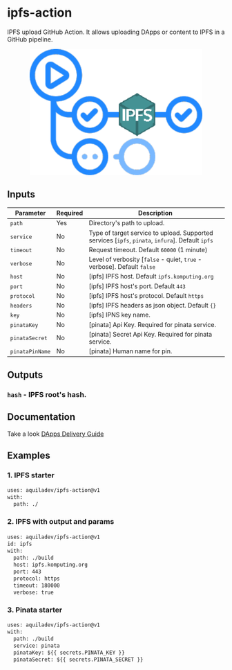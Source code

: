 # ipfs-action
IPFS upload GitHub Action. It allows uploading DApps or content to IPFS in a GitHub pipeline.

<p align="center">
  <img width="400" src="assets/ipfs-action.png" alt="ipfs action">
</p>

## Inputs
Parameter       |Required |Description
---             |---      |---
`path`          |Yes      |Directory's path to upload.
`service`       |No       |Type of target service to upload. Supported services [`ipfs`, `pinata`, `infura`]. Default `ipfs`
`timeout`       |No       |Request timeout. Default `60000` (1 minute)
`verbose`       |No       |Level of verbosity [`false` - quiet, `true` - verbose]. Default `false`
`host`          |No       |[ipfs] IPFS host. Default `ipfs.komputing.org`
`port`          |No       |[ipfs] IPFS host's port. Default `443`
`protocol`      |No       |[ipfs] IPFS host's protocol. Default `https`
`headers`       |No       |[ipfs] IPFS headers as json object. Default `{}`
`key`           |No       |[ipfs] IPNS key name.
`pinataKey`     |No       |[pinata] Api Key. Required for pinata service.
`pinataSecret`  |No       |[pinata] Secret Api Key. Required for pinata service.
`pinataPinName` |No       |[pinata] Human name for pin.

## Outputs

### `hash` - IPFS root's hash.

## Documentation
Take a look [DApps Delivery Guide](https://dapps-delivery-guide.readthedocs.io/)

## Examples

### 1. IPFS starter
```
uses: aquiladev/ipfs-action@v1
with:
  path: ./
```

### 2. IPFS with output and params
```
uses: aquiladev/ipfs-action@v1
id: ipfs
with:
  path: ./build
  host: ipfs.komputing.org
  port: 443
  protocol: https
  timeout: 180000
  verbose: true
```

### 3. Pinata starter
```
uses: aquiladev/ipfs-action@v1
with:
  path: ./build
  service: pinata
  pinataKey: ${{ secrets.PINATA_KEY }}
  pinataSecret: ${{ secrets.PINATA_SECRET }}
```